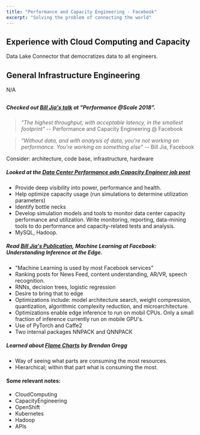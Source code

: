 ```yaml
---
title: "Performance and Capacity Engineering - Facebook"
excerpt: "Solving the problem of connecting the world"
---
```


## Experience with Cloud Computing and Capacity
Data Lake Connector that democratizes data to all engineers.

## General Infrastructure Engineering
N/A

##












##### Checked out [Bill Jia's talk](https://engineering.fb.com/category/core-data/?post=video) at "Performance @Scale 2018".

> *"The highest throughput, with acceptable latency, in the smallest footprint"* -- Performance and Capacity Engineering @ Facebook

> *"Without data, and with analysis of data, you're not working on performance. You're working on something else"* -- Bill Jia, Facebook

Consider: architecture, code base, infrastructure, hardware

##### Looked at the [ Data Center Performance adn Capacity Engineer job post](https://www.facebook.com/careers/jobs/681688192609406/)
- Provide deep visibility into power, performance and health.
- Help optimize capacity usage (run simulations to determine utilization parameters)
- Identify bottle necks
- Develop simulation models and tools to monitor data center capacity performance and utilization. Write monitoring, reporting, data-mining tools to do performance and capacity-related tests and analysis.
- MySQL, Hadoop.




##### Read [Bill Jia's Publication](https://ieeexplore.ieee.org/document/8675201), *Machine Learning at Facebook: Understanding Inference at the Edge*.
- "Machine Learning is used by most Facebook services"
- Ranking posts for News Feed, content understanding, AR/VR, speech recognition.
- RNNs, decision trees, logistic regression
- Desire to bring that to edge
- Optimizations include: model architecture search, weight compression, quantization, algorithmic complexity reduction, and microarchitecture.
- Optimizations enable edge inference to run on mobil CPUs. Only a small fraction of inference currently run on mobile GPU's.
- Use of PyTorch and Caffe2
- Two internal packages NNPACK and QNNPACK

##### Learned about [Flame Charts](http://www.brendangregg.com/flamegraphs.html) by Brendan Gregg
- Way of seeing what parts are consuming the most resources.
- Hierarchical; within that part what is consuming the most.






#### Some relevant notes:
- CloudComputing
- CapacityEngineering
- OpenShift
- Kubernetes
- Hadoop
- APIs
